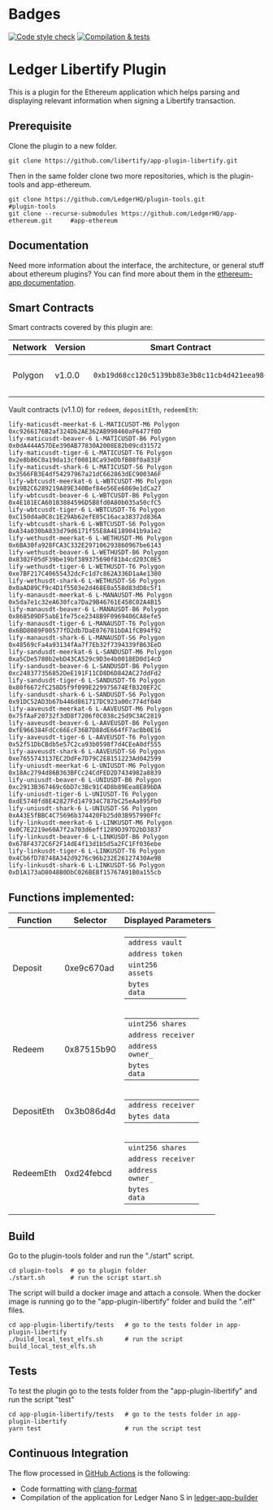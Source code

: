 # Badges

[![Code style check](https://github.com/blooo-io/app-plugin-1inch/actions/workflows/lint-workflow.yml/badge.svg)](https://github.com/blooo-io/app-plugin-1inch/actions/workflows/lint-workflow.yml)
[![Compilation & tests](https://github.com/blooo-io/app-plugin-1inch/actions/workflows/ci-workflow.yml/badge.svg)](https://github.com/blooo-io/app-plugin-1inch/actions/workflows/ci-workflow.yml)

# Ledger Libertify Plugin

This is a plugin for the Ethereum application which helps parsing and displaying relevant information when signing a Libertify transaction.

## Prerequisite

Clone the plugin to a new folder.

```shell
git clone https://github.com/libertify/app-plugin-libertify.git
```

Then in the same folder clone two more repositories, which is the plugin-tools and app-ethereum.

```shell
git clone https://github.com/LedgerHQ/plugin-tools.git                          #plugin-tools
git clone --recurse-submodules https://github.com/LedgerHQ/app-ethereum.git     #app-ethereum
```

## Documentation

Need more information about the interface, the architecture, or general stuff about ethereum plugins? You can find more about them in the [ethereum-app documentation](https://github.com/LedgerHQ/app-ethereum/blob/master/doc/ethapp_plugins.asc).

## Smart Contracts

Smart contracts covered by this plugin are:

| Network | Version | Smart Contract                               | Note                         |
| ------- | ------- | -------------------------------------------- | ---------------------------- |
| Polygon | v1.0.0  | `0xb19d68cc120c5139bb83e3b8c11cb4d421eea98d` | Proxy contract for `deposit` |

Vault contracts (v1.1.0) for `redeem`, `depositEth`, `redeemEth`:

```
lify-maticusdt-meerkat-6 L-MATICUSDT-M6 Polygon 0xc9266176B2af324Db2AE362AB998460aF6477f0D
lify-maticusdt-beaver-6 L-MATICUSDT-B6 Polygon 0x0dA444A57DEe390AB77830A2008E82b09cd31572
lify-maticusdt-tiger-6 L-MATICUSDT-T6 Polygon 0x2e8b86C0a19da13cf00818Ca93eDbfB08f0a831F
lify-maticusdt-shark-6 L-MATICUSDT-S6 Polygon 0x3566FB3E4df54297967a21dC662863dEC9003A6F
lify-wbtcusdt-meerkat-6 L-WBTCUSDT-M6 Polygon 0x19B2C6289219A89E340Bef84e56Ee6869e1dCa27
lify-wbtcusdt-beaver-6 L-WBTCUSDT-B6 Polygon 0x4E181ECA60183884596D5B8fd0A80b035a50cfC5
lify-wbtcusdt-tiger-6 L-WBTCUSDT-T6 Polygon 0xC150d4a0C8c1E29Ab62efE05C16aca38372d836A
lify-wbtcusdt-shark-6 L-WBTCUSDT-S6 Polygon 0xA34a030bA833d79d6171f55E8A4E189041b9a1e2
lify-wethusdt-meerkat-6 L-WETHUSDT-M6 Polygon 0x6BA30fa928FCA3C332E297106293860967be6143
lify-wethusdt-beaver-6 L-WETHUSDT-B6 Polygon 0x8302F05dF39be19bf389375690f81b4cd203C0E5
lify-wethusdt-tiger-6 L-WETHUSDT-T6 Polygon 0xe7BF217C40655432dcFc1d7c862A336D1aAe1380
lify-wethusdt-shark-6 L-WETHUSDT-S6 Polygon 0x0aAD89Cf9c4D1f5503e2d468E0a558d83dD8c5f1
lify-manausdt-meerkat-6 L-MANAUSDT-M6 Polygon 0x5da7e1c32eA630fca7Da29B46761E458C02A4B15
lify-manausdt-beaver-6 L-MANAUSDT-B6 Polygon 0x868509DF5abE1fe75ce2348B9F0969406CA8efe5
lify-manausdt-tiger-6 L-MANAUSDT-T6 Polygon 0x6BD8089F00577fD2db7DaE076781bDA1fCB94f92
lify-manausdt-shark-6 L-MANAUSDT-S6 Polygon 0x48569cFa4a93134fAa7f7Eb32f7394339fB63EeD
lify-sandusdt-meerkat-6 L-SANDUSDT-M6 Polygon 0xa5CDe5780b2ebD43CA529c9D3e4b0018ED0d14cD
lify-sandusdt-beaver-6 L-SANDUSDT-B6 Polygon 0xc248377356852DeE191F11CD8D6D842AC27ddFd2
lify-sandusdt-tiger-6 L-SANDUSDT-T6 Polygon 0x80f6672fC258D5f9f099E229975674EfB320EF2C
lify-sandusdt-shark-6 L-SANDUSDT-S6 Polygon 0x91DC52AD3b67b446d861717DC923a00c774df040
lify-aaveusdt-meerkat-6 L-AAVEUSDT-M6 Polygon 0x75fAaF20732f3dD8f7206f0C038c25d9C3AC2819
lify-aaveusdt-beaver-6 L-AAVEUSDT-B6 Polygon 0xfE966384FdCc66EcF36B7D88dE664fF7acBb0E16
lify-aaveusdt-tiger-6 L-AAVEUSDT-T6 Polygon 0x52f51DbCBdb5e57C2ca93b0598f7d4CEeA0df555
lify-aaveusdt-shark-6 L-AAVEUSDT-S6 Polygon 0xe7655743137EC2DdFe7D79C2E8151223Ad042599
lify-uniusdt-meerkat-6 L-UNIUSDT-M6 Polygon 0x18Ac2794d86B363BFCc24CdFED2D7434982a8839
lify-uniusdt-beaver-6 L-UNIUSDT-B6 Polygon 0xc2913B367469c6bD7c3Bc91C4D8b89Eea8E89bDA
lify-uniusdt-tiger-6 L-UNIUSDT-T6 Polygon 0xdE5748fd8E42827Fd147934C787bC25eAa895Fb0
lify-uniusdt-shark-6 L-UNIUSDT-S6 Polygon 0xA43E5fBBC4C75696b374420Fb25d03B957990Ffc
lify-linkusdt-meerkat-6 L-LINKUSDT-M6 Polygon 0x0C7E2219e60A7f2a703d6eff1289D397D2bD3837
lify-linkusdt-beaver-6 L-LINKUSDT-B6 Polygon 0x678F4372C6F2F14dE4f13d1b5d5a2FC1Ff036ebe
lify-linkusdt-tiger-6 L-LINKUSDT-T6 Polygon 0x4Cb6fD78748A342d9276c96b232E26127430Ae9B
lify-linkusdt-shark-6 L-LINKUSDT-S6 Polygon 0xD1A173aD8048B0DbC026BEBf15767A91B0a155cb
```

## Functions implemented:

| Function   | Selector   | Displayed Parameters                                                                                                                                                                                                     |
| ---------- | ---------- | ------------------------------------------------------------------------------------------------------------------------------------------------------------------------------------------------------------------------ |
| Deposit    | 0xe9c670ad | <table> <tbody> <tr> <td><code>address vault</code></td></tr> <tr><td><code>address token</code></td></tr> <tr><td><code>uint256 assets</code></td></tr> <tr><td><code>bytes data</code></td></tr></tbody> </table>      |
| Redeem     | 0x87515b90 | <table> <tbody> <tr> <td><code>uint256 shares</code></td></tr> <tr><td><code>address receiver</code></td></tr> <tr><td><code>address owner\_</code></td></tr> <tr><td><code>bytes data</code></td></tr></tbody> </table> |
| DepositEth | 0x3b086d4d | <table> <tbody> <tr> <td><code>address receiver</code></td></tr> <tr><td><code>bytes data</code></td></tr></tbody> </table>                                                                                              |
| RedeemEth  | 0xd24febcd | <table> <tbody> <tr> <td><code>uint256 shares</code></td></tr> <tr><td><code>address receiver</code></td></tr> <tr><td><code>address owner\_</code></td></tr> <tr><td><code>bytes data</code></td></tr></tbody> </table> |

## Build

Go to the plugin-tools folder and run the "./start" script.

```shell
cd plugin-tools  # go to plugin folder
./start.sh       # run the script start.sh
```

The script will build a docker image and attach a console.
When the docker image is running go to the "app-plugin-libertify" folder and build the ".elf" files.

```shell
cd app-plugin-libertify/tests   # go to the tests folder in app-plugin-libertify
./build_local_test_elfs.sh      # run the script build_local_test_elfs.sh
```

## Tests

To test the plugin go to the tests folder from the "app-plugin-libertify" and run the script "test"

```shell
cd app-plugin-libertify/tests   # go to the tests folder in app-plugin-libertify
yarn test                       # run the script test
```

## Continuous Integration

The flow processed in [GitHub Actions](https://github.com/features/actions) is the following:

- Code formatting with [clang-format](http://clang.llvm.org/docs/ClangFormat.html)
- Compilation of the application for Ledger Nano S in [ledger-app-builder](https://github.com/LedgerHQ/ledger-app-builder)
